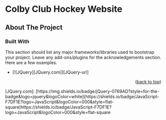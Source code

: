 # Colby Club Hockey Website
## About The Project



### Built With

This section should list any major frameworks/libraries used to bootstrap your project. Leave any add-ons/plugins for the acknowledgements section. Here are a few examples.


* [![JQuery][JQuery.com]][JQuery-url]

<p align="right">(<a href="#readme-top">back to top</a>)</p>
[JQuery.com]: [https://img.shields.io/badge/jQuery-0769AD?style=for-the-badge&logo=jquery&logoColor=white](https://shields.io/badge/JavaScript-F7DF1E?logo=JavaScript&logoColor=000&style=flat-square)https://shields.io/badge/JavaScript-F7DF1E?logo=JavaScript&logoColor=000&style=flat-square

